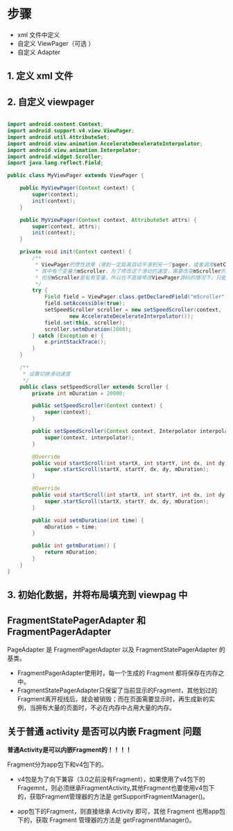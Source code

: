 # 步骤

* xml 文件中定义
* 自定义 ViewPager（可选 ）
* 自定义 Adapter

## 1. 定义 xml 文件

## 2. 自定义 viewpager

```java

import android.content.Context;
import android.support.v4.view.ViewPager;
import android.util.AttributeSet;
import android.view.animation.AccelerateDecelerateInterpolator;
import android.view.animation.Interpolator;
import android.widget.Scroller;
import java.lang.reflect.Field;

public class MyViewPager extends ViewPager {

    public MyViewPager(Context context) {
        super(context);
        init(context);
    }

    public MyViewPager(Context context, AttributeSet attrs) {
        super(context, attrs);
        init(context);
    }

    private void init(Context context) {
        /**
         * ViewPager的惯性效果（滑到一定距离自动平滑到另一个pager，或者调用setCurrentItem）是通过scroller来实现的.
         * 其中有个变量为mScroller，为了修改这个滑动的速度，需要改变mScroller的一些值.
         * 但是mScroller是私有变量，所以在不直接修改ViewPager源码的情况下，只能用 反射 修改 mScroller。
         */
        try {
            Field field = ViewPager.class.getDeclaredField("mScroller");
            field.setAccessible(true);
            setSpeedScroller scroller = new setSpeedScroller(context,
                    new AccelerateDecelerateInterpolator());
            field.set(this, scroller);
            scroller.setmDuration(2000);
        } catch (Exception e) {
            e.printStackTrace();
        }
    }

    /**
     * 设置切换滑动速度
     */
    public class setSpeedScroller extends Scroller {
        private int mDuration = 20000;

        public setSpeedScroller(Context context) {
            super(context);
        }

        public setSpeedScroller(Context context, Interpolator interpolator) {
            super(context, interpolator);
        }

        @Override
        public void startScroll(int startX, int startY, int dx, int dy, int duration) {
            super.startScroll(startX, startY, dx, dy, mDuration);
        }

        @Override
        public void startScroll(int startX, int startY, int dx, int dy) {
            super.startScroll(startX, startY, dx, dy, mDuration);
        }

        public void setmDuration(int time) {
            mDuration = time;
        }

        public int getmDuration() {
            return mDuration;
        }
    }
}

```
## 3. 初始化数据，并将布局填充到 viewpag 中

## FragmentStatePagerAdapter 和 FragmentPagerAdapter 

PageAdapter 是 FragmentPagerAdapter 以及 FragmentStatePagerAdapter 的基类。

* FragmentPagerAdapter使用时，每一个生成的 Fragment 都将保存在内存之中。
* FragmentStatePagerAdapter只保留了当前显示的Fragment，其他划过的Fragment离开视线后，就会被销毁；而在页面需要显示时，再生成新的实例，当拥有大量的页面时，不必在内存中占用大量的内存。


## 关于普通 activity 是否可以内嵌 Fragment 问题

**普通Activity是可以内嵌Fragment的！！！！**

Fragment分为app包下和v4包下的。

* v4包是为了向下兼容（3.0之前没有Fragment），如果使用了v4包下的Fragemnt，则必须继承FragmentActivity,其他Fragment也要使用v4包下的，获取Fragment管理器的方法是 getSupportFragmentManager()。

* app包下的Fragment，则直接继承 Activity 即可，其他 Fragment 也用app包下的，获取 Fragment 管理器的方法是 getFragmentManager()。